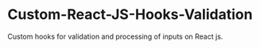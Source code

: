 # Custom-React-JS-Hooks-Validation
Custom hooks for validation and processing of inputs on React js.
